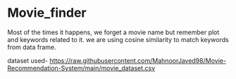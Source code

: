 # Movie_finder
Most of the times it happens, we forget a movie name but remember plot and keywords related to it. we are using cosine similarity to match keywords from data frame. 

dataset used- https://raw.githubusercontent.com/MahnoorJaved98/Movie-Recommendation-System/main/movie_dataset.csv
